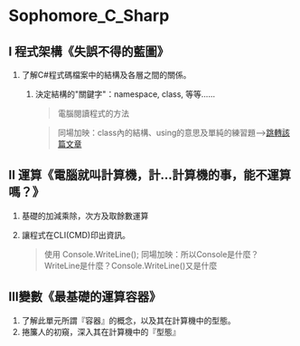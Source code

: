 # Sophomore_C_Sharp

## Ⅰ 程式架構《失誤不得的藍圖》

1. 了解C#程式碼檔案中的結構及各層之間的關係。
    1. 決定結構的"關鍵字"：namespace, class, 等等......
        > 電腦閱讀程式的方法

        > 同場加映：class內的結構、using的意思及單純的練習題-->[跳轉該篇文章](http://www.google.com "註解")

## Ⅱ 運算《電腦就叫計算機，計...計算機的事，能不運算嗎？》

1. 基礎的加減乘除，次方及取餘數運算
    >
3. 讓程式在CLI(CMD)印出資訊。 
    > 使用 Console.WriteLine();
    > 同場加映：所以Console是什麼？WriteLine是什麼？Console.WriteLine()又是什麼

## Ⅲ變數《最基礎的運算容器》

1. 了解此單元所謂『容器』的概念，以及其在計算機中的型態。
2. 捲簾人的初窺，深入其在計算機中的『型態』
